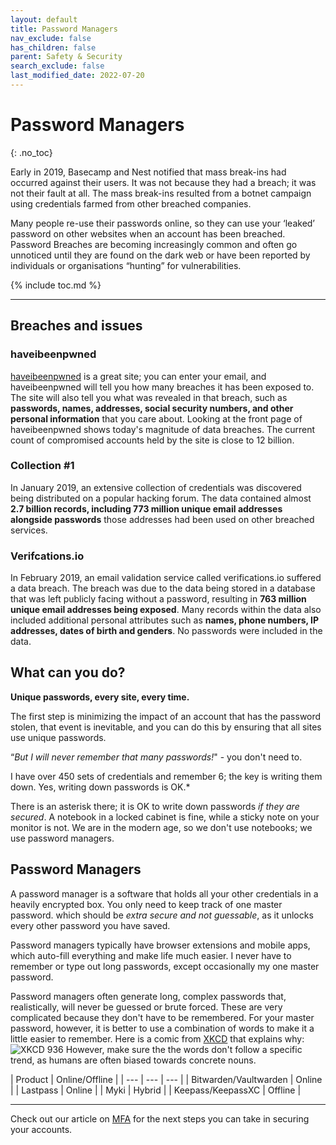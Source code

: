 ```yaml
---
layout: default
title: Password Managers
nav_exclude: false
has_children: false
parent: Safety & Security
search_exclude: false
last_modified_date: 2022-07-20
---
```

# Password Managers
{: .no_toc}

Early in 2019, Basecamp and Nest notified that mass break-ins had occurred against their users. It was not because they had a breach; it was not their fault at all. The mass break-ins resulted from a botnet campaign using credentials farmed from other breached companies.

Many people re-use their passwords online, so they can use your ‘leaked’ password on other websites when an account has been breached. Password Breaches are becoming increasingly common and often go unnoticed until they are found on the dark web or have been reported by individuals or organisations “hunting” for vulnerabilities.

{% include toc.md %}

---
## Breaches and issues
### haveibeenpwned
[haveibeenpwned](https://haveibeenpwned.com/) is a great site; you can enter your email, and haveibeenpwned will tell you how many breaches it has been exposed to. The site will also tell you what was revealed in that breach, such as **passwords, names, addresses, social security numbers, and other personal information** that you care about. Looking at the front page of haveibeenpwned shows today's magnitude of data breaches. The current count of compromised accounts held by the site is close to 12 billion.

### Collection #1
In January 2019, an extensive collection of credentials was discovered being distributed on a popular hacking forum. The data contained almost **2.7 billion records, including 773 million unique email addresses alongside passwords** those addresses had been used on other breached services.

### Verifcations.io
In February 2019, an email validation service called verifications.io suffered a data breach. The breach was due to the data being stored in a database that was left publicly facing without a password, resulting in **763 million unique email addresses being exposed**. Many records within the data also included additional personal attributes such as **names, phone numbers, IP addresses, dates of birth and genders**. No passwords were included in the data. 

## What can you do?
**Unique passwords, every site, every time.**

The first step is minimizing the impact of an account that has the password stolen, that event is inevitable, and you can do this by ensuring that all sites use unique passwords.

“*But I will never remember that many passwords!*" - you don't need to.

I have over 450 sets of credentials and remember 6; the key is writing them down. Yes, writing down passwords is OK.*

There is an asterisk there; it is OK to write down passwords *if they are secured*. A notebook in a locked cabinet is fine, while a sticky note on your monitor is not. We are in the modern age, so we don't use notebooks; we use password managers.

## Password Managers

A password manager is a software that holds all your other credentials in a heavily encrypted box. You only need to keep track of one master password. which should be *extra secure and not guessable*, as it unlocks every other password you have saved.

Password managers typically have browser extensions and mobile apps, which auto-fill everything and make life much easier. I never have to remember or type out long passwords, except occasionally my one master password.

Password managers often generate long, complex passwords that, realistically, will never be guessed or brute forced. These are very complicated because they don't have to be remembered. For your master password, however, it is better to use a combination of words to make it a little easier to remember. Here is a comic from [XKCD](https://xkcd.com/) that explains why:
![[XKCD 936](https://xkcd.com/936/)](https://imgs.xkcd.com/comics/password_strength.png)
However, make sure the the words don't follow a specific trend, as humans are often biased towards concrete nouns.

| Product | Online/Offline |
| --- | --- | --- |
| Bitwarden/Vaultwarden | Online |
| Lastpass | Online |
| Myki | Hybrid |
| Keepass/KeepassXC | Offline |

---

Check out our article on [MFA](/docs/safety-security/mfa) for the next steps you can take in securing your accounts.

